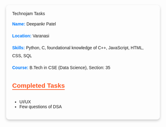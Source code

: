 <div style="font-family: Arial, sans-serif;padding: 20px; border-radius: 10px;box-shadow: 0 4px 8px rgba(0, 0, 0, 0.2);  >
    <h1 style="color: #4CAF50; text-align: center;">Technojam Tasks</h1>
    <div style="line-height: 1.8;">
        <p><span style="color: #007BFF; font-weight: bold;">Name:</span> Deepankr Patel</p>
        <p><span style="color: #007BFF; font-weight: bold;">Location:</span> Varanasi</p>
        <p><span style="color: #007BFF; font-weight: bold;">Skills:</span> Python, C, foundational knowledge of C++, JavaScript, HTML, CSS, SQL</p>
        <p><span style="color: #007BFF; font-weight: bold;">Course:</span> B.Tech in CSE (Data Science), Section: 35</p>
    </div>

  <div>
    <h2 style="color: #FF5722; margin-top: 20px; border-bottom: 2px solid #FF5722; display: inline-block;">Completed Tasks</h2>
    <ul>
        <li>UI/UX</li>
        <li>Few questions of DSA</li>
    </ul>
  </div>
</div>
